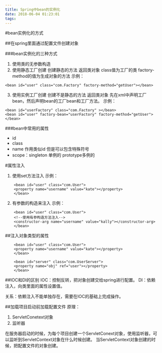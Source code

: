 ```yaml
---
title: Spring中bean的实例化
date: 2018-06-04 01:23:01
tags:
---
```

#bean实例化的方式

##在spring里面通过配置文件创建对象

###bean实例化的三种方式
1. 使用类的无参数构造
2. 使用静态工厂创建
创建静态的方法 返回类对象
class值为工厂的类 factory-method的值为生成对象的方法
示例：
```
<bean id="user" class="com.Factory" factory-method="getUser"></bean>
```
<!--more-->

3. 使用实例工厂创建
创建不是静态的方法 返回类对象
先在xml中声明工厂bean，然后声明bean的工厂bean和工厂方法。
示例：
```
<bean id="userFactory" class="com.Factory" ></bean>
<bean id="user" factory-bean="userFactory" factory-method="getUser"></bean>
```

###bean中常用的属性
- id
- class
- name 作用类似id 但是可以包含特殊符号
- scope：singleton 单例的 prototype多例的

#属性注入
1. 使用set方法注入
示例：
```
 	<bean id="user" class="com.User">
    <property name="username" value="kate"></property>
    </bean>
```
2. 有参数的构造来注入
示例：
```
	<bean id="user" class="com.User">
    <!--使用有参构造方法注入-->
    <constructor-arg name="username" value="kally"></constructor-arg>
    </bean>
```


 ##注入对象类型的属性
```
    <bean id="user" class="com.User">
    <property name="username" value="kate"></property>
    </bean>
    
    <bean id="server" class="com.UserServer">
    <property name="obj" ref="user"></property>
    </bean>

```

##IOC和DI的区别
IOC：控制反转，把对象创建交给spring进行配置。
DI：依赖注入，向类里面的属性设置值。

关系：依赖注入不能单独存在，需要在IOC的基础上完成操作。

##加载项目启动前加载配置文件
原理：
1. ServletConetext对象
2. 监听器

在服务器启动的时候，为每个项目创建一个ServletConext对象，使用监听器，可以监听到ServletContext对象在什么时候创建。
当ServletContext对象创建的时候，把配置文件的对象创建。









